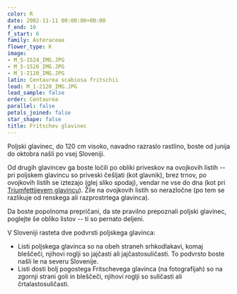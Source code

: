 ```yaml
---
color: R
date: 2002-11-11 00:00:00+00:00
f_end: 10
f_start: 6
family: Asteraceae
flower_type: K
image:
- M_5-1524_IMG.JPG
- M_5-1520_IMG.JPG
- M_1-2120_IMG.JPG
latin: Centaurea scabiosa fritschii
lead: M_1-2120_IMG.JPG
lead_sample: false
order: Centaurea
parallel: false
petals_joined: false
star_shape: false
title: Fritschev glavinec
---
```

Poljski glavinec, do 120 cm visoko, navadno razraslo rastlino, boste od junija do oktobra našli po vsej Sloveniji.

Od drugih glavincev ga boste ločili po obliki priveskov na ovojkovih listih -- pri poljskem glavincu so priveski češljati (kot glavnik), brez trnov, po ovojkovih listih se iztezajo (glej sliko spodaj), vendar ne vse do dna (kot pri [Triumfettijevem glavincu](../centaureatriumfettii/)). Žile na ovojkovih listih so nerazločne (po tem se razlikuje od renskega ali razprostrtega glavinca).

Da boste popolnoma prepričani, da ste pravilno prepoznali poljski glavinec, poglejte še obliko listov -- ti so pernato deljeni.

V Sloveniji rasteta dve podvrsti poljskega glavinca:

-   Listi poljskega glavinca so na obeh straneh srhkodlakavi, komaj bleščeči, njihovi roglji so jajčasti ali jajčastosuličasti. To podvrsto boste našli le na severu Slovenije.
-   Listi dosti bolj pogostega Fritschevega glavinca (na fotografijah) so na zgornji strani goli in bleščeči, njihovi roglji so suličasti ali črtalastosuličasti.
